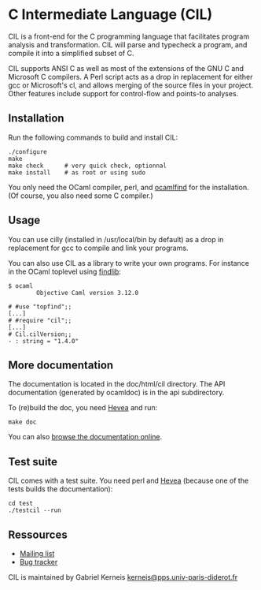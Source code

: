 C Intermediate Language (CIL)
============================

CIL is a front-end for the C programming language that facilitates
program analysis and transformation. CIL will parse and typecheck a
program, and compile it into a simplified subset of C.

CIL supports ANSI C as well as most of the extensions of the GNU C and
Microsoft C compilers. A Perl script acts as a drop in replacement for
either gcc or Microsoft's cl, and allows merging of the source files in
your project. Other features include support for control-flow and
points-to analyses.

Installation
-----------

Run the following commands to build and install CIL:

    ./configure
    make
    make check      # very quick check, optionnal
    make install    # as root or using sudo

You only need the OCaml compiler, perl, and [ocamlfind][findlib] for the
installation.  (Of course, you also need some C compiler.)

[findlib]: http://projects.camlcity.org/projects/findlib.html

Usage
-----

You can use cilly (installed in /usr/local/bin by default) as a drop in
replacement for gcc to compile and link your programs.

You can also use CIL as a library to write your own programs.  For
instance in the OCaml toplevel using [findlib][]:

    $ ocaml
            Objective Caml version 3.12.0

    # #use "topfind";;
    [...]
    # #require "cil";;
    [...]
    # Cil.cilVersion;;           
    - : string = "1.4.0"


More documentation
------------------

The documentation is located in the doc/html/cil directory.  The API
documentation (generated by ocamldoc) is in the api subdirectory.

To (re)build the doc, you need [Hevea][] and run:

    make doc

You can also [browse the documentation online][doc].

[hevea]: http://hevea.inria.fr/ "Hevea - LaTex to HTML translator"
[doc]:   http://kerneis.github.com/cil/doc/html/cil "Cil online doc"

Test suite
----------

CIL comes with a test suite.  You need perl and [Hevea][] (because one
of the tests builds the documentation):

    cd test
    ./testcil --run

Ressources
----------

* [Mailing list](https://lists.sourceforge.net/lists/listinfo/cil-users)
* [Bug tracker](http://sourceforge.net/tracker/?group_id=138953&atid=742140)

CIL is maintained by Gabriel Kerneis <kerneis@pps.univ-paris-diderot.fr> 
